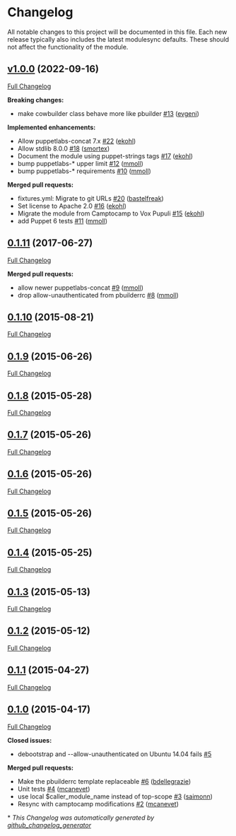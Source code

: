 # Changelog

All notable changes to this project will be documented in this file.
Each new release typically also includes the latest modulesync defaults.
These should not affect the functionality of the module.

## [v1.0.0](https://github.com/voxpupuli/puppet-pbuilder/tree/v1.0.0) (2022-09-16)

[Full Changelog](https://github.com/voxpupuli/puppet-pbuilder/compare/0.1.11...v1.0.0)

**Breaking changes:**

- make cowbuilder class behave more like pbuilder [\#13](https://github.com/voxpupuli/puppet-pbuilder/pull/13) ([evgeni](https://github.com/evgeni))

**Implemented enhancements:**

- Allow puppetlabs-concat 7.x [\#22](https://github.com/voxpupuli/puppet-pbuilder/pull/22) ([ekohl](https://github.com/ekohl))
- Allow stdlib 8.0.0 [\#18](https://github.com/voxpupuli/puppet-pbuilder/pull/18) ([smortex](https://github.com/smortex))
- Document the module using puppet-strings tags [\#17](https://github.com/voxpupuli/puppet-pbuilder/pull/17) ([ekohl](https://github.com/ekohl))
- bump puppetlabs-\* upper limit [\#12](https://github.com/voxpupuli/puppet-pbuilder/pull/12) ([mmoll](https://github.com/mmoll))
- bump puppetlabs-\* requirements [\#10](https://github.com/voxpupuli/puppet-pbuilder/pull/10) ([mmoll](https://github.com/mmoll))

**Merged pull requests:**

- fixtures.yml: Migrate to git URLs [\#20](https://github.com/voxpupuli/puppet-pbuilder/pull/20) ([bastelfreak](https://github.com/bastelfreak))
- Set license to Apache 2.0 [\#16](https://github.com/voxpupuli/puppet-pbuilder/pull/16) ([ekohl](https://github.com/ekohl))
- Migrate the module from Camptocamp to Vox Pupuli [\#15](https://github.com/voxpupuli/puppet-pbuilder/pull/15) ([ekohl](https://github.com/ekohl))
- add Puppet 6 tests [\#11](https://github.com/voxpupuli/puppet-pbuilder/pull/11) ([mmoll](https://github.com/mmoll))

## [0.1.11](https://github.com/voxpupuli/puppet-pbuilder/tree/0.1.11) (2017-06-27)

[Full Changelog](https://github.com/voxpupuli/puppet-pbuilder/compare/0.1.10...0.1.11)

**Merged pull requests:**

- allow newer puppetlabs-concat [\#9](https://github.com/voxpupuli/puppet-pbuilder/pull/9) ([mmoll](https://github.com/mmoll))
- drop allow-unauthenticated from pbuilderrc [\#8](https://github.com/voxpupuli/puppet-pbuilder/pull/8) ([mmoll](https://github.com/mmoll))

## [0.1.10](https://github.com/voxpupuli/puppet-pbuilder/tree/0.1.10) (2015-08-21)

[Full Changelog](https://github.com/voxpupuli/puppet-pbuilder/compare/0.1.9...0.1.10)

## [0.1.9](https://github.com/voxpupuli/puppet-pbuilder/tree/0.1.9) (2015-06-26)

[Full Changelog](https://github.com/voxpupuli/puppet-pbuilder/compare/0.1.8...0.1.9)

## [0.1.8](https://github.com/voxpupuli/puppet-pbuilder/tree/0.1.8) (2015-05-28)

[Full Changelog](https://github.com/voxpupuli/puppet-pbuilder/compare/0.1.7...0.1.8)

## [0.1.7](https://github.com/voxpupuli/puppet-pbuilder/tree/0.1.7) (2015-05-26)

[Full Changelog](https://github.com/voxpupuli/puppet-pbuilder/compare/0.1.6...0.1.7)

## [0.1.6](https://github.com/voxpupuli/puppet-pbuilder/tree/0.1.6) (2015-05-26)

[Full Changelog](https://github.com/voxpupuli/puppet-pbuilder/compare/0.1.5...0.1.6)

## [0.1.5](https://github.com/voxpupuli/puppet-pbuilder/tree/0.1.5) (2015-05-26)

[Full Changelog](https://github.com/voxpupuli/puppet-pbuilder/compare/0.1.4...0.1.5)

## [0.1.4](https://github.com/voxpupuli/puppet-pbuilder/tree/0.1.4) (2015-05-25)

[Full Changelog](https://github.com/voxpupuli/puppet-pbuilder/compare/0.1.3...0.1.4)

## [0.1.3](https://github.com/voxpupuli/puppet-pbuilder/tree/0.1.3) (2015-05-13)

[Full Changelog](https://github.com/voxpupuli/puppet-pbuilder/compare/0.1.2...0.1.3)

## [0.1.2](https://github.com/voxpupuli/puppet-pbuilder/tree/0.1.2) (2015-05-12)

[Full Changelog](https://github.com/voxpupuli/puppet-pbuilder/compare/0.1.1...0.1.2)

## [0.1.1](https://github.com/voxpupuli/puppet-pbuilder/tree/0.1.1) (2015-04-27)

[Full Changelog](https://github.com/voxpupuli/puppet-pbuilder/compare/0.1.0...0.1.1)

## [0.1.0](https://github.com/voxpupuli/puppet-pbuilder/tree/0.1.0) (2015-04-17)

[Full Changelog](https://github.com/voxpupuli/puppet-pbuilder/compare/22756500542b316d84b0267b9b893afd6bf285a5...0.1.0)

**Closed issues:**

- debootstrap and --allow-unauthenticated on Ubuntu 14.04 fails [\#5](https://github.com/voxpupuli/puppet-pbuilder/issues/5)

**Merged pull requests:**

- Make the pbuilderrc template replaceable [\#6](https://github.com/voxpupuli/puppet-pbuilder/pull/6) ([bdellegrazie](https://github.com/bdellegrazie))
- Unit tests [\#4](https://github.com/voxpupuli/puppet-pbuilder/pull/4) ([mcanevet](https://github.com/mcanevet))
- use local $caller\_module\_name instead of top-scope [\#3](https://github.com/voxpupuli/puppet-pbuilder/pull/3) ([saimonn](https://github.com/saimonn))
- Resync with camptocamp modifications [\#2](https://github.com/voxpupuli/puppet-pbuilder/pull/2) ([mcanevet](https://github.com/mcanevet))



\* *This Changelog was automatically generated by [github_changelog_generator](https://github.com/github-changelog-generator/github-changelog-generator)*
